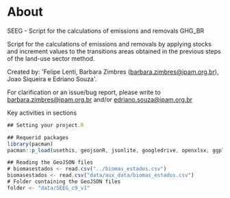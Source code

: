 # About
SEEG - Script for the calculations of emissions and removals GHG_BR

Script for the calculations of emissions and removals by applying stocks and increment values to the transitions areas obtained in the previous steps of the land-use sector method.

Created by: 'Felipe Lenti, Barbara Zimbres (barbara.zimbres@ipam.org.br), Joao Siqueira e Edriano Souza'.

For clarification or an issue/bug report, please write to barbara.zimbres@ipam.org.br and/or edriano.souza@ipam.org.br

Key activities in sections



```javascript
## Setting your project.R 

```


```javascript
## Requerid packages
library(pacman)
pacman::p_load(usethis, geojsonR, jsonlite, googledrive, openxlsx, ggplot2, tidyverse, tidyr, dplyr, rlang)
```


```javascript
## Reading the GeoJSON files
# biomasestados <- read.csv("../biomas_estados.csv")
biomasestados <- read.csv("data/aux_data/biomas_estados.csv")
# Folder containing the GeoJSON files
folder <- "data/SEEG_c9_v1"

```
